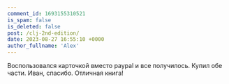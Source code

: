 ```yaml
---
comment_id: 1693155310521
is_spam: false
is_deleted: false
post: /clj-2nd-edition/
date: 2023-08-27 16:55:10 +0000
author_fullname: 'Alex'
---
```


Воспользовался карточкой вместо paypal и все получилось. Купил обе части. Иван, спасибо. Отличная книга!
